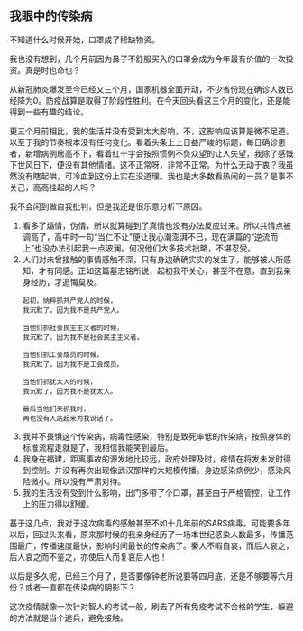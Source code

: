 ## 我眼中的传染病

不知道什么时候开始，口罩成了稀缺物资。

我也没有想到，几个月前因为鼻子不舒服买入的口罩会成为今年最有价值的一次投资。真是时也命也？

从新冠肺炎爆发至今已经又三个月，国家机器全面开动，不少省份现在确诊人数已经降为0。防疫战算是取得了阶段性胜利。在今天回头看这三个月的变化，还是能得到一些有趣的结论。

更三个月前相比，我的生活并没有受到太大影响，不，这影响应该算是微不足道，以至于我的节奏根本没有任何变化。看着头条上上日益严峻的标题，每日确诊患者，新增病例居高不下，看着红十字会按照惯例不负众望的让人失望，我除了感慨下世风日下，便没有其他情绪。这不正常呀，非常不正常。为什么无动于衷？我虽然没有瞎起哄，可冷血到这份上实在没道理。我也是大多数看热闹的一员？是事不关己，高高挂起的人吗？

我不会闲到做自我批判，但是我还是很乐意分析下原因。
1. 看多了煽情，伪情，所以就算碰到了真情也没有办法反应过来。所以共情点被调高了，高中时一句“当仁不让”便让我心潮澎湃不已，现在满篇的“逆流而上”也没办法引起我一点波澜。何况他们大多技术拙略，不堪忍受。
2. 人们对未曾接触的事情感触不深，只有身边确确实实的发生了，能够被人所感知，才有同感。正如这篇墓志铭所说，起初我不关心，甚至不在意，直到我亲身经历，才追悔莫及。
    ```
    起初，纳粹抓共产党人的时候，
    我沉默了，因为我不是共产党人。

    当他们抓社会民主主义者的时候，
    我沉默了，因为我不是社会民主主义者。

    当他们抓工会成员的时候，
    我沉默了，因为我不是工会成员。

    当他们抓犹太人的时候，
    我沉默了，因为我不是犹太人。

    最后当他们来抓我时，
    再也没有人站起来为我说话了。
    ```
3. 我并不畏惧这个传染病，病毒性感染，特别是致死率低的传染病，按照身体的标准流程走就是了，我相信我能笑到最后。
4. 我身在福建，距离事故的源发地比较远，政府处理及时，疫情在将发未发时得到控制。并没有再次出现像武汉那样的大规模传播。身边感染病例少，感染风险微小。所以没有严肃对待。
5. 我的生活没有受到什么影响，出门多带了个口罩，甚至由于严格管控，让工作上的压力得以舒缓。

基于这几点，我对于这次病毒的感触甚至不如十几年前的SARS病毒。可能要多年以后，回过头来看，原来那时候的我亲身经历了一场本世纪感染人数最多，传播范围最广，传播速度最快，影响时间最长的传染病了。秦人不暇自哀，而后人哀之，后人哀之而不鉴之，亦使后人而复哀后人也！

以后是多久呢，已经三个月了，是否要像钟老所说要等四月底，还是不够要等六月份？或者一直都在传染病的阴影下？

这次疫情就像一次针对智人的考试一般，刷去了所有免疫考试不合格的学生，躲避的方法就是当个逃兵，避免接触。
